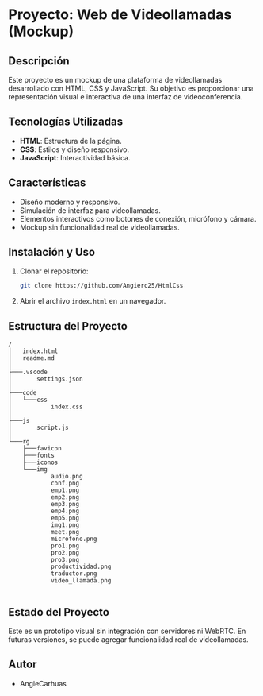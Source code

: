# Proyecto: Web de Videollamadas (Mockup)

## Descripción
Este proyecto es un mockup de una plataforma de videollamadas desarrollado con HTML, CSS y JavaScript. Su objetivo es proporcionar una representación visual e interactiva de una interfaz de videoconferencia.

## Tecnologías Utilizadas
- **HTML**: Estructura de la página.
- **CSS**: Estilos y diseño responsivo.
- **JavaScript**: Interactividad básica.

## Características
- Diseño moderno y responsivo.
- Simulación de interfaz para videollamadas.
- Elementos interactivos como botones de conexión, micrófono y cámara.
- Mockup sin funcionalidad real de videollamadas.

## Instalación y Uso
1. Clonar el repositorio:
   ```bash
   git clone https://github.com/Angierc25/HtmlCss
   ```
2. Abrir el archivo `index.html` en un navegador.

## Estructura del Proyecto
```
/
│   index.html
│   readme.md
│   
├───.vscode
│       settings.json
│       
├───code
│   └───css
│           index.css
│
├───js
│       script.js
│
└───rg
    ├───favicon
    ├───fonts
    ├───iconos
    └───img
            audio.png
            conf.png
            emp1.png
            emp2.png
            emp3.png
            emp4.png
            emp5.png
            img1.png
            meet.png
            microfono.png
            pro1.png
            pro2.png
            pro3.png
            productividad.png
            traductor.png
            video_llamada.png


```

## Estado del Proyecto
Este es un prototipo visual sin integración con servidores ni WebRTC. En futuras versiones, se puede agregar funcionalidad real de videollamadas.

## Autor
- AngieCarhuas
